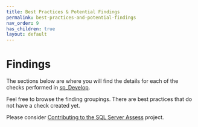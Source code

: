 ```yaml
---
title: Best Practices & Potential Findings
permalink: best-practices-and-potential-findings
nav_order: 9
has_children: true
layout: default
---
```


# Findings

The sections below are where you will find the details for each of the checks performed in [sp_Develop](https://raw.githubusercontent.com/EmergentSoftware/SQL-Server-Development-Assessment/master/sp_Develop.sql). 

Feel free to browse the finding groupings. There are best practices that do not have a check created yet.

Please consider [Contributing to the SQL Server Assess](https://github.com/EmergentSoftware/SQL-Server-Development-Assessment/blob/master/CONTRIBUTING.md) project.